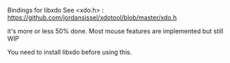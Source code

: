 Bindings for libxdo
See <xdo.h> : https://github.com/jordansissel/xdotool/blob/master/xdo.h

it's more or less 50% done. Most mouse features are implemented but still WIP

You need to install libxdo before using this.
